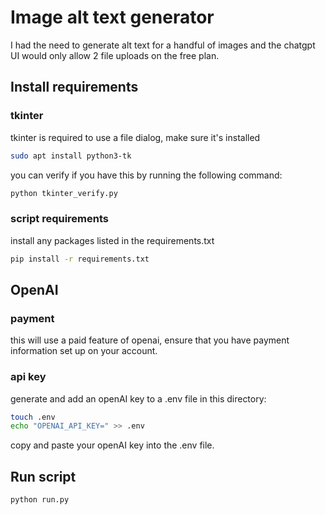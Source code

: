 # Image alt text generator

I had the need to generate alt text for a handful of images and the chatgpt UI would only allow 2 file uploads on the free plan.

## Install requirements

### tkinter

tkinter is required to use a file dialog, make sure it's installed

```sh
sudo apt install python3-tk
```

you can verify if you have this by running the following command:

```sh
python tkinter_verify.py
```

### script requirements

install any packages listed in the requirements.txt

```sh
pip install -r requirements.txt
```

## OpenAI

### payment

this will use a paid feature of openai, ensure that you have payment information set up on your account.

### api key

generate and add an openAI key to a .env file in this directory:

```sh
touch .env
echo "OPENAI_API_KEY=" >> .env
```

copy and paste your openAI key into the .env file.

## Run script

```sh
python run.py
```
